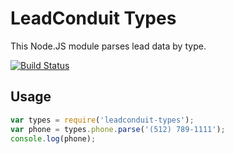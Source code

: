 # LeadConduit Types

This Node.JS module parses lead data by type.

[![Build Status](https://travis-ci.org/activeprospect/leadconduit-types.svg?branch=0.2.x)](https://travis-ci.org/activeprospect/leadconduit-types)

## Usage

```javascript
var types = require('leadconduit-types');
var phone = types.phone.parse('(512) 789-1111');
console.log(phone);
```
